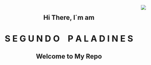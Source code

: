 <img align="right" src="https://visitor-badge.laobi.icu/badge?page_id=SegundoPaladines.SegundoPaladines" />
<center>
    <div>
        <h2 class="titulo1">Hi There, I´m am</h2>
        <h1>
            <span>S</span>
            <span>E</span>
            <span>G</span>
            <span>U</span>
            <span>N</span>
            <span>D</span>
            <span>O</span>
            <span>&nbsp;&nbsp;</span>
            <span>P</span>
            <span>A</span>
            <span>L</span>
            <span>A</span>
            <span>D</span>
            <span>I</span>
            <span>N</span>
            <span>E</span>
            <span>S</span>
        </h1>
        <h2 class="titulo2">Welcome to My Repo</h2>
    </div>
</center>